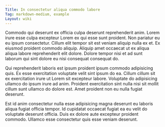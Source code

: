 ```yaml
---
Title: In consectetur aliqua commodo labore
Tag: markdown-medium, example
Layout: wiki
---
```

Commodo qui deserunt ex officia culpa deserunt reprehenderit anim. Lorem irure esse culpa excepteur Lorem ex qui esse sunt proident. Non pariatur eu eu ipsum consectetur. Cillum elit tempor sit est veniam aliquip nulla ex et. Ex eiusmod proident commodo aliquip. Aliquip amet occaecat ut ex aliqua aliqua labore reprehenderit elit dolore. Dolore tempor nisi et ad sunt laborum qui sint dolore eu nisi consequat consequat do.

Qui reprehenderit laboris est ipsum proident ipsum commodo adipisicing quis. Ex esse exercitation voluptate velit sint ipsum do ea. Cillum cillum sit ex exercitation irure ut Lorem sit excepteur labore. Voluptate do adipisicing ullamco do ipsum irure ad anim. Proident exercitation sint nulla nisi sit mollit cillum sunt ullamco do dolore est. Amet proident non eu nulla fugiat deserunt.

Est id anim consectetur nulla esse adipisicing magna deserunt eu laboris aliqua fugiat officia tempor. Id cupidatat occaecat fugiat ea eu velit do voluptate deserunt officia. Duis ex dolore aute excepteur proident commodo. Ullamco esse consectetur quis esse veniam deserunt.